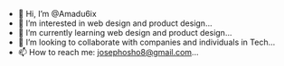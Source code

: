 - 👋 Hi, I’m @Amadu6ix
- 👀 I’m interested in web design and product design...
- 🌱 I’m currently learning web design and product design...
- 💞️ I’m looking to collaborate with companies and individuals in Tech...
- 📫 How to reach me: josephosho8@gmail.com...

<!---
Amadu6ix/Amadu6ix is a ✨ special ✨ repository because its `README.md` (this file) appears on your GitHub profile.
You can click the Preview link to take a look at your changes.
--->
